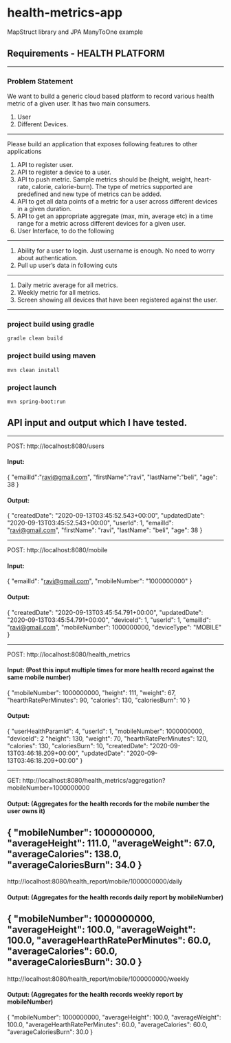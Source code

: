 # health-metrics-app
 MapStruct library and JPA ManyToOne example

## Requirements - HEALTH PLATFORM
------------------------------------------------------------------------------------------------------------------------------------------------------------------------
### Problem Statement
We want to build a generic cloud based platform to record various health metric of a given user.
It has two main consumers.
1. User
2. Different Devices.
------------------------------------------------------------------------------------------------------------------------------------------------------------------------
Please build an application that exposes following features to other applications
1. API to register user.
2. API to register a device to a user.
3. API to push metric. Sample metrics should be (height, weight, heart-rate, calorie, calorie-burn). The type of metrics supported are predefined and new type of metrics can be added.
4. API to get all data points of a metric for a user across different devices in a given duration.
5. API to get an appropriate aggregate (max, min, average etc) in a time range for a metric across different devices for a given user.
6. User Interface, to do the following
------------------------------------------------------------------------------------------------------------------------------------------------------------------------
1. Ability for a user to login. Just username is enough. No need to worry about authentication.
2. Pull up user’s data in following cuts
------------------------------------------------------------------------------------------------------------------------------------------------------------------------
1. Daily metric average for all metrics.
2. Weekly metric for all metrics.
3. Screen showing all devices that have been registered against the user. 
------------------------------------------------------------------------------------------------------------------------------------------------------------------------

### project build using gradle 
`gradle clean build`
### project build using maven
`mvn clean install`

### project launch
`mvn spring-boot:run`

## API input and output which I have tested.
----------------------------------------------------------------------------------------------------
POST:  http://localhost:8080/users
#### Input:
{
    "emailId":"ravi@gmail.com",
    "firstName":"ravi",
    "lastName":"beli",
    "age": 38
}   
#### Output:
{
    "createdDate": "2020-09-13T03:45:52.543+00:00",
    "updatedDate": "2020-09-13T03:45:52.543+00:00",
    "userId": 1,
    "emailId": "ravi@gmail.com",
    "firstName": "ravi",
    "lastName": "beli",
    "age": 38
}

-----------------------------------------------------------------------------------------------------
POST: http://localhost:8080/mobile
#### Input:
{
    "emailId": "ravi@gmail.com",
    "mobileNumber": "1000000000"
}
#### Output:
{
    "createdDate": "2020-09-13T03:45:54.791+00:00",
    "updatedDate": "2020-09-13T03:45:54.791+00:00",
    "deviceId": 1,
    "userId": 1,
    "emailId": "ravi@gmail.com",
    "mobileNumber": 1000000000,
    "deviceType": "MOBILE"
}

-----------------------------------------------------------------------------------------------------
POST: http://localhost:8080/health_metrics
#### Input: (Post this input multiple times for more health record against the same mobile number)
{
	  "mobileNumber": 1000000000,
	  "height": 111,
	  "weight": 67,
	  "hearthRatePerMinutes": 90,
	  "calories": 130,
	  "caloriesBurn": 10
}
#### Output:
{
    "userHealthParamId": 4,
    "userId": 1,
    "mobileNumber": 1000000000,
    "deviceId": 2
    "height": 130,
    "weight": 70,
    "hearthRatePerMinutes": 120,
    "calories": 130,
    "caloriesBurn": 10,
    "createdDate": "2020-09-13T03:46:18.209+00:00",
    "updatedDate": "2020-09-13T03:46:18.209+00:00"
}

----------------------------------------------------------------------------------------------
GET: http://localhost:8080/health_metrics/aggregation?mobileNumber=1000000000
#### Output: (Aggregates for the health records for the mobile number the user owns it)
{
    "mobileNumber": 1000000000,
    "averageHeight": 111.0,
    "averageWeight": 67.0,
    "averageCalories": 138.0,
    "averageCaloriesBurn": 34.0
}
----------------------------------------------------------------------------------------------
http://localhost:8080/health_report/mobile/1000000000/daily
#### Output: (Aggregates for the health records daily report by mobileNumber)
{
    "mobileNumber": 1000000000,
    "averageHeight": 100.0,
    "averageWeight": 100.0,
    "averageHearthRatePerMinutes": 60.0,
    "averageCalories": 60.0,
    "averageCaloriesBurn": 30.0
}
----------------------------------------------------------------------------------------------
http://localhost:8080/health_report/mobile/1000000000/weekly
#### Output: (Aggregates for the health records weekly report by mobileNumber)
{
    "mobileNumber": 1000000000,
    "averageHeight": 100.0,
    "averageWeight": 100.0,
    "averageHearthRatePerMinutes": 60.0,
    "averageCalories": 60.0,
    "averageCaloriesBurn": 30.0
}
